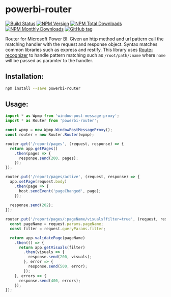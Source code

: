 # powerbi-router
[![Build Status](https://img.shields.io/travis/Microsoft/powerbi-router/master.svg)](https://travis-ci.org/Microsoft/powerbi-router)
[![NPM Version](https://img.shields.io/npm/v/powerbi-router.svg)](https://www.npmjs.com/package/powerbi-router)
[![NPM Total Downloads](https://img.shields.io/npm/dt/powerbi-router.svg)](https://www.npmjs.com/package/powerbi-router)
[![NPM Monthly Downloads](https://img.shields.io/npm/dm/powerbi-router.svg)](https://www.npmjs.com/package/powerbi-router)
[![GitHub tag](https://img.shields.io/github/tag/microsoft/powerbi-router.svg)](https://github.com/Microsoft/powerbi-router/tags)

Router for Microsoft Power BI. Given an http method and url pattern call the matching handler with the request and response object. Syntax matches common libraries such as express and restify.
This library uses [Route-recognizer](https://github.com/tildeio/route-recognizer) to handle pattern matching such as `/root/path/:name` where `name` will be passed as paramter to the handler.

## Installation:

```bash
npm install --save powerbi-router
```

## Usage:

```typescript
import * as Wpmp from 'window-post-message-proxy';
import * as Router from 'powerbi-router';

const wpmp = new Wpmp.WindowPostMessageProxy();
const router = new Router.Router(wpmp);

router.get('/report/pages', (request, response) => {
  return app.getPages()
    .then(pages => {
      response.send(200, pages);
    });
});

router.put('/report/pages/active', (request, response) => {
  app.setPage(request.body)
    .then(page => {
      host.sendEvent('pageChanged', page);
    });
    
  response.send(202);
});

router.put('/report/pages/:pageName/visuals?filter=true', (request, response) => {
  const pageName = request.params.pageName;
  const filter = request.queryParams.filter;

  return app.validatePage(pageName)
    .then(() => {
      return app.getVisuals(filter)
        .then(visuals => {
          response.send(200, visuals);
        }, error => {
          response.send(500, error);
        });
    }, errors => {
      response.send(400, errors);
    });
});
```

